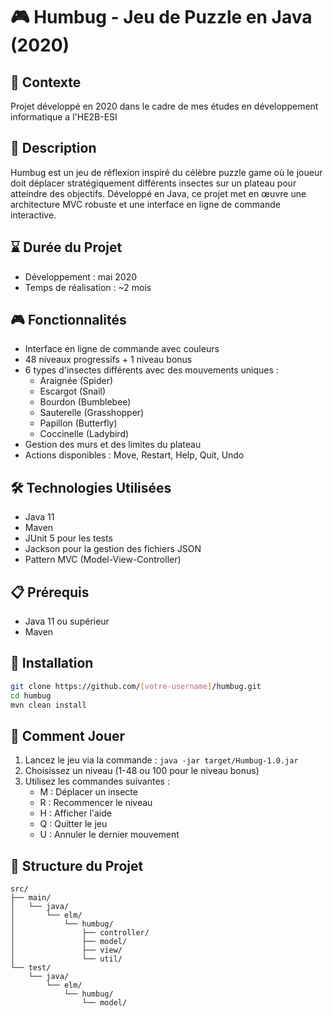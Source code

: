 
# 🎮 Humbug - Jeu de Puzzle en Java (2020)

## 📅 Contexte
Projet développé en 2020 dans le cadre de mes études en développement informatique a l'HE2B-ESI

## 📝 Description
Humbug est un jeu de réflexion inspiré du célèbre puzzle game où le joueur doit déplacer stratégiquement différents insectes sur un plateau pour atteindre des objectifs. Développé en Java, ce projet met en œuvre une architecture MVC robuste et une interface en ligne de commande interactive.

## ⌛ Durée du Projet
- Développement : mai 2020
- Temps de réalisation : ~2 mois

## 🎮 Fonctionnalités

- Interface en ligne de commande avec couleurs
- 48 niveaux progressifs + 1 niveau bonus
- 6 types d'insectes différents avec des mouvements uniques :
  - Araignée (Spider)
  - Escargot (Snail)
  - Bourdon (Bumblebee)
  - Sauterelle (Grasshopper)
  - Papillon (Butterfly)
  - Coccinelle (Ladybird)
- Gestion des murs et des limites du plateau
- Actions disponibles : Move, Restart, Help, Quit, Undo

## 🛠 Technologies Utilisées
- Java 11
- Maven
- JUnit 5 pour les tests
- Jackson pour la gestion des fichiers JSON
- Pattern MVC (Model-View-Controller)

## 📋 Prérequis

- Java 11 ou supérieur
- Maven

## 🚀 Installation

```bash
git clone https://github.com/[votre-username]/humbug.git
cd humbug
mvn clean install
```

## 🎯 Comment Jouer

1. Lancez le jeu via la commande : `java -jar target/Humbug-1.0.jar`
2. Choisissez un niveau (1-48 ou 100 pour le niveau bonus)
3. Utilisez les commandes suivantes :
   - M : Déplacer un insecte
   - R : Recommencer le niveau
   - H : Afficher l'aide
   - Q : Quitter le jeu
   - U : Annuler le dernier mouvement

## 🎨 Structure du Projet

```
src/
├── main/
│   └── java/
│       └── elm/
│           └── humbug/
│               ├── controller/
│               ├── model/
│               ├── view/
│               └── util/
└── test/
    └── java/
        └── elm/
            └── humbug/
                └── model/
```
